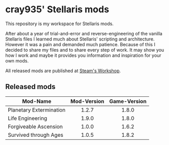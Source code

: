 # cray935' Stellaris mods
This repository is my workspace for Stellaris mods.

After about a year of trial-and-error and reverse-engineering of the vanilla Stellaris files I learned much about Stellaris' scripting and architecture. However it was a pain and demanded much patience. Because of this I decided to share my files and to share every step of work. It may show you how I work and maybe it provides you information and inspiration for your own mods.

All released mods are published at [Steam's Workshop](http://steamcommunity.com/id/cray935/myworkshopfiles/?appid=281990). 
## Released mods
Mod-Name | Mod-Version | Game-Version
--- | :---: | :---:
Planetary Extermination | 1.2.7 | 1.8.0
Life Engineering | 1.9.0 | 1.8.0
Forgiveable Ascension | 1.0.0 | 1.6.2
Survived through Ages | 1.0.5 | 1.8.2
